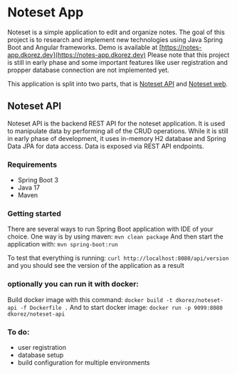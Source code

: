 # Noteset App
Noteset is a simple application to edit and organize notes. The goal of this project is to research and implement new technologies using Java Spring Boot and Angular frameworks.
Demo is available at [https://notes-app.dkorez.dev](https://notes-app.dkorez.dev)
Please note that this project is still in early phase and some important features like user registration and propper database connection are not implemented yet.

This application is split into two parts, that is [Noteset API](https://github.com/dkorez/noteset-api) and [Noteset web](https://github.com/dkorez/noteset-web).

## Noteset API
Noteset API is the backend REST API for the noteset application. It is used to manipulate data by performing all of the CRUD operations. 
While it is still in early phase of development, it uses in-memory H2 database and Spring Data JPA for data access. Data is exposed via REST API endpoints.


### Requirements
- Spring Boot 3
- Java 17
- Maven

### Getting started
There are several ways to run Spring Boot application with IDE of your choice. One way is by using maven:
`mvn clean package`
And then start the application with:
`mvn spring-boot:run`

To test that everything is running:
`curl http://localhost:8080/api/version`
and you should see the version of the application as a result

### optionally you can run it with docker:
Build docker image with this command:
`docker build -t dkorez/noteset-api -f Dockerfile .`
And to start docker image:
`docker run -p 9099:8080 dkorez/noteset-api`

### To do:
- user registration
- database setup
- build configuration for multiple environments
